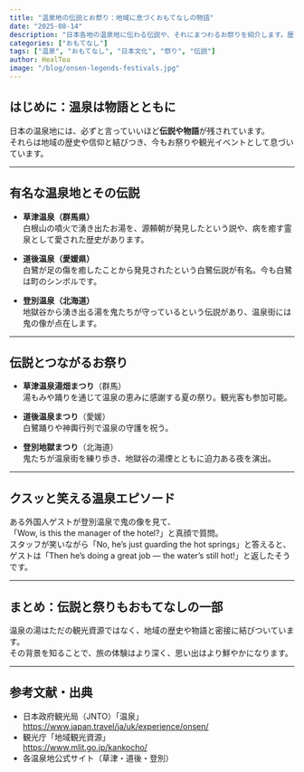 ```yaml
---
title: "温泉地の伝説とお祭り：地域に息づくおもてなしの物語"
date: "2025-08-14"
description: "日本各地の温泉地に伝わる伝説や、それにまつわるお祭りを紹介します。歴史と文化が織りなすおもてなしの背景を知ることで、旅がもっと深まります。"
categories: ["おもてなし"]
tags: ["温泉", "おもてなし", "日本文化", "祭り", "伝説"]
author: HealTea
image: "/blog/onsen-legends-festivals.jpg"
---
```


## はじめに：温泉は物語とともに

日本の温泉地には、必ずと言っていいほど**伝説や物語**が残されています。  
それらは地域の歴史や信仰と結びつき、今もお祭りや観光イベントとして息づいています。

---

## 有名な温泉地とその伝説

- **草津温泉（群馬県）**  
  白根山の噴火で湧き出たお湯を、源頼朝が発見したという説や、病を癒す霊泉として愛された歴史があります。

- **道後温泉（愛媛県）**  
  白鷺が足の傷を癒したことから発見されたという白鷺伝説が有名。今も白鷺は町のシンボルです。

- **登別温泉（北海道）**  
  地獄谷から湧き出る湯を鬼たちが守っているという伝説があり、温泉街には鬼の像が点在します。

---

## 伝説とつながるお祭り

- **草津温泉湯畑まつり**（群馬）  
  湯もみや踊りを通じて温泉の恵みに感謝する夏の祭り。観光客も参加可能。

- **道後温泉まつり**（愛媛）  
  白鷺踊りや神輿行列で温泉の守護を祝う。

- **登別地獄まつり**（北海道）  
  鬼たちが温泉街を練り歩き、地獄谷の湯煙とともに迫力ある夜を演出。

---

## クスッと笑える温泉エピソード

ある外国人ゲストが登別温泉で鬼の像を見て、  
「Wow, is this the manager of the hotel?」と真顔で質問。  
スタッフが笑いながら「No, he’s just guarding the hot springs」と答えると、  
ゲストは「Then he’s doing a great job — the water’s still hot!」と返したそうです。

---

## まとめ：伝説と祭りもおもてなしの一部

温泉の湯はただの観光資源ではなく、地域の歴史や物語と密接に結びついています。  
その背景を知ることで、旅の体験はより深く、思い出はより鮮やかになります。

---

## 参考文献・出典

- 日本政府観光局（JNTO）「温泉」  
  https://www.japan.travel/ja/uk/experience/onsen/
- 観光庁「地域観光資源」  
  https://www.mlit.go.jp/kankocho/
- 各温泉地公式サイト（草津・道後・登別）
